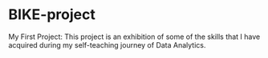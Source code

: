 # BIKE-project
My First Project: This project is an exhibition of some of the skills that I have acquired during my self-teaching journey of Data Analytics.
